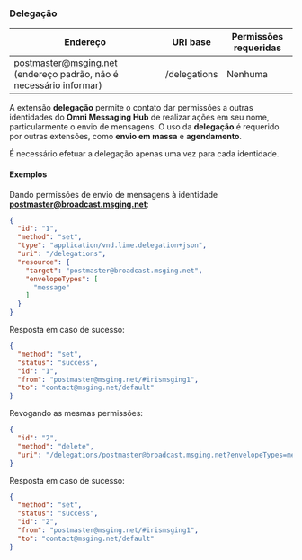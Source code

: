 ### Delegação
| Endereço              | URI base     | Permissões requeridas   | 
|-----------------------|--------------|-------------------------|
| postmaster@msging.net (endereço padrão, não é necessário informar) | /delegations | Nenhuma                 |

A extensão **delegação** permite o contato dar permissões a outras identidades do **Omni Messaging Hub** de realizar ações em seu nome, particularmente o envio de mensagens. O uso da **delegação** é requerido por outras extensões, como **envio em massa** e **agendamento**. 

É necessário efetuar a delegação apenas uma vez para cada identidade.

#### Exemplos
Dando permissões de envio de mensagens à identidade **postmaster@broadcast.msging.net**:

```json
{  
  "id": "1",
  "method": "set",
  "type": "application/vnd.lime.delegation+json",
  "uri": "/delegations",
  "resource": {  
    "target": "postmaster@broadcast.msging.net",
    "envelopeTypes": [  
      "message"
    ]
  }
}
```
Resposta em caso de sucesso:
```json
{
  "method": "set",
  "status": "success",
  "id": "1",
  "from": "postmaster@msging.net/#irismsging1",
  "to": "contact@msging.net/default"
}
```

Revogando as mesmas permissões:

```json
{  
  "id": "2",
  "method": "delete",
  "uri": "/delegations/postmaster@broadcast.msging.net?envelopeTypes=message"
}
```
Resposta em caso de sucesso:
```json
{
  "method": "set",
  "status": "success",
  "id": "2",
  "from": "postmaster@msging.net/#irismsging1",
  "to": "contact@msging.net/default"
}
```
